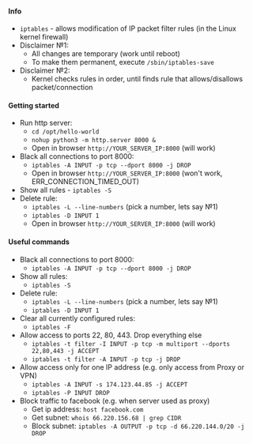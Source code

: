 #### Info
* `iptables` - allows modification of IP packet filter rules (in the Linux kernel firewall)
* Disclaimer №1: 
    * All changes are temporary (work until reboot)
    * To make them permanent, execute `/sbin/iptables-save`
* Disclaimer №2:
    * Kernel checks rules in order, until finds rule that allows/disallows packet/connection

#### Getting started
* Run http server:
    * `cd /opt/hello-world`
    * `nohup python3 -m http.server 8000 &`
    * Open in browser `http://YOUR_SERVER_IP:8000` (will work)
* Black all connections to port 8000:
    * `iptables -A INPUT -p tcp --dport 8000 -j DROP`
    * Open in browser `http://YOUR_SERVER_IP:8000` (won't work, ERR_CONNECTION_TIMED_OUT)
* Show all rules - `iptables -S`
* Delete rule:
    * `iptables -L --line-numbers` (pick a number, lets say №1)
    * `iptables -D INPUT 1`
    * Open in browser `http://YOUR_SERVER_IP:8000` (will work)
    
#### Useful commands
* Black all connections to port 8000:
    * `iptables -A INPUT -p tcp --dport 8000 -j DROP`
* Show all rules:
    * `iptables -S`
* Delete rule:
    * `iptables -L --line-numbers` (pick a number, lets say №1)
    * `iptables -D INPUT 1`
* Clear all currently configured rules:
    * `iptables -F`
* Allow access to ports 22, 80, 443. Drop everything else
    * `iptables -t filter -I INPUT -p tcp -m multiport --dports 22,80,443 -j ACCEPT`
    * `iptables -t filter -A INPUT -p tcp -j DROP`
* Allow access only for one IP address (e.g. only access from Proxy or VPN)
    * `iptables -A INPUT -s 174.123.44.85 -j ACCEPT`
    * `iptables -P INPUT DROP`
* Block traffic to facebook (e.g. when server used as proxy)
    * Get ip address: `host facebook.com`
    * Get subnet: `whois 66.220.156.68 | grep CIDR`
    * Block subnet: `iptables -A OUTPUT -p tcp -d 66.220.144.0/20 -j DROP`
